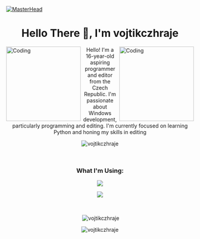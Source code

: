 [![MasterHead](https://preview.redd.it/numywxxyp2p21.jpg?auto=webp&s=8ee61d0937106d4772f06d8c052bd81a8f207fcc)](https://github.com/vojtikczhraje)
<h1 align="center">Hello There 🎀, I'm vojtikczhraje</h1>
<img align="right" alt="Coding" width="200" src="https://www.mojenintendo.cz/switch/assets/img/kirby-and-the-forgotten-land/kirby_1.png">
<img align="left" alt="Coding" width="200" src="https://static.wikia.nocookie.net/characterprofile/images/5/5c/Kirby.png/revision/latest/scale-to-width-down/1200?cb=20160103100842">



<p align="center">Hello! I'm a 16-year-old aspiring programmer and editor from the Czech Republic. I'm passionate about Windows development, particularly programming and editing. I'm currently focused on learning Python and honing my skills in editing</p>
<p align="center"> <img src="https://komarev.com/ghpvc/?username=vojtikczhraje&label=Profile%20views&color=ff69b4&style=flat-square" alt="vojtikczhraje" /> </p> 
<br>



<h3 align="center">What I'm Using:</h3>
<p align="center">
  <a href="https://skillicons.dev">
    <img src="https://skillicons.dev/icons?i=py,vscode,stackoverflow,pr,ps" />
  </a>
</p>


<p align="center">
  <a href="https://skillicons.dev">
    <img src="https://skillicons.dev/icons?i=discord,twitter,instagram,github" />
  </a>
</p>

<br>


<p align="center">&nbsp;<img align="center" src="https://github-readme-stats.vercel.app/api?username=vojtikczhraje&show_icons=true&locale=en" alt="vojtikczhraje" /></p>

<p align="center"><img align="center" src="https://github-readme-streak-stats.herokuapp.com/?user=vojtikczhraje&" alt="vojtikczhraje" /></p>

